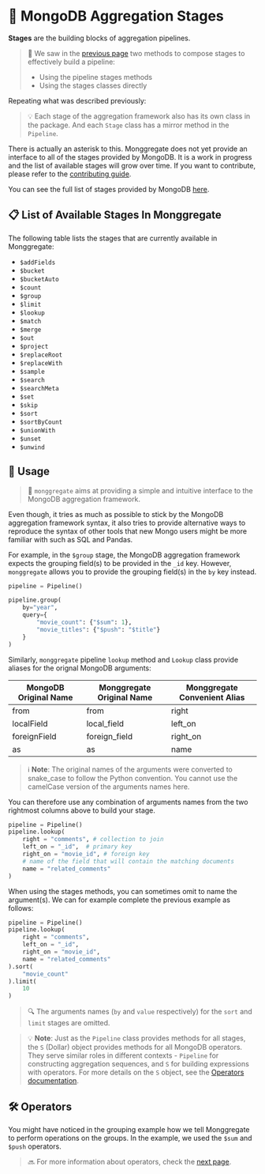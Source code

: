 # 🔄 **MongoDB Aggregation Stages**

**Stages** are the building blocks of aggregation pipelines.

> 📘 We saw in the [previous page](pipeline.md) two methods to compose stages to effectively build a pipeline:
>
> * Using the pipeline stages methods
> * Using the stages classes directly

Repeating what was described previously:

> 💡 Each stage of the aggregation framework also has its own class in the package.
> And each `Stage` class has a mirror method in the `Pipeline`.

There is actually an asterisk to this. Monggregate does not yet provide an interface to all of the stages provided by MongoDB.
It is a work in progress and the list of available stages will grow over time. If you want to contribute, please refer to the [contributing guide](../contributing.md).

You can see the full list of stages provided by MongoDB [here](https://www.mongodb.com/docs/manual/reference/aggregation-quick-reference/#stages--db.collection.aggregate-).

## 📋 **List of Available Stages In Monggregate**

The following table lists the stages that are currently available in Monggregate:

* `$addFields`
* `$bucket`
* `$bucketAuto`
* `$count`
* `$group`
* `$limit`
* `$lookup`
* `$match`
* `$merge`
* `$out`
* `$project`
* `$replaceRoot`
* `$replaceWith`
* `$sample`
* `$search`
* `$searchMeta`
* `$set`
* `$skip`
* `$sort`
* `$sortByCount`
* `$unionWith`
* `$unset`
* `$unwind`

## 🚀 **Usage**

> 🎯 `monggregate` aims at providing a simple and intuitive interface to the MongoDB aggregation framework.

Even though, it tries as much as possible to stick by the MongoDB aggregation framework syntax, it also tries to provide alternative ways to reproduce the syntax of other tools that new Mongo users might be more familiar with such as SQL and Pandas.

For example, in the `$group` stage, the MongoDB aggregation framework expects the grouping field(s) to be provided in the `_id` key. However, `monggregate` allows you to provide the grouping field(s) in the `by` key instead.

```python
pipeline = Pipeline()

pipeline.group(
    by="year",
    query={
        "movie_count": {"$sum": 1},
        "movie_titles": {"$push": "$title"}
    }
)
```

Similarly, `monggregate` pipeline `lookup` method and `Lookup` class provide aliases for the orignal MongoDB arguments:

| MongoDB Original Name | Monggregate Original Name | Monggregate Convenient Alias |
|-----------------------|---------------------------|------------------------------|
| from                  | from                      | right                        |
| localField            | local_field               | left_on                      |
| foreignField          | foreign_field             | right_on                     |
| as                    | as                        | name                         |

> ℹ️ **Note**: The original names of the arguments were converted to snake_case to follow the Python convention.
> You cannot use the camelCase version of the arguments names here.

You can therefore use any combination of arguments names from the two rightmost columns above to build your stage.

```python
pipeline = Pipeline()
pipeline.lookup(
    right = "comments", # collection to join
    left_on = "_id",  # primary key
    right_on = "movie_id", # foreign key
    # name of the field that will contain the matching documents
    name = "related_comments" 
)
```

When using the stages methods, you can sometimes omit to name the argument(s).
We can for example complete the previous example as follows:

```python
pipeline = Pipeline()
pipeline.lookup(
    right = "comments", 
    left_on = "_id", 
    right_on = "movie_id",
    name = "related_comments" 
).sort(
    "movie_count"
).limit(
    10
)
```
> 🔍 The arguments names (`by` and `value` respectively) for the `sort` and `limit` stages are omitted.

> 💡 **Note**: Just as the `Pipeline` class provides methods for all stages, the `S` (Dollar) object provides methods for all MongoDB operators. They serve similar roles in different contexts - `Pipeline` for constructing aggregation sequences, and `S` for building expressions with operators. For more details on the `S` object, see the [Operators documentation](operators.md).

## 🛠️ **Operators**

You might have noticed in the grouping example how we tell Monggregate to perform operations on the groups.
In the example, we used the `$sum` and `$push` operators.

> 🔜 For more information about operators, check the [next page](operators.md).
